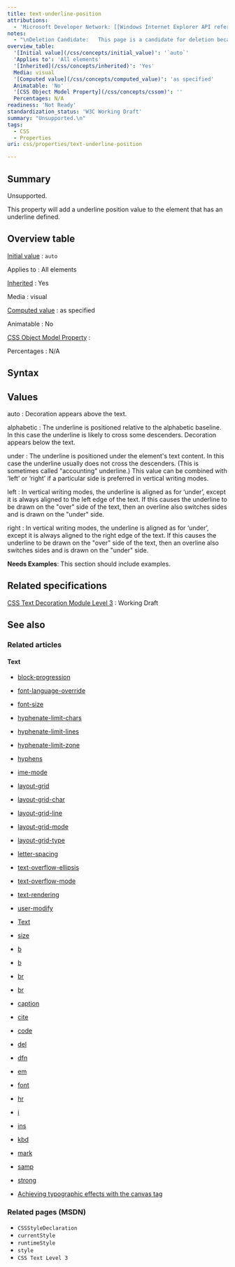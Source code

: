 ```yaml
---
title: text-underline-position
attributions:
  - 'Microsoft Developer Network: [[Windows Internet Explorer API reference](http://msdn.microsoft.com/en-us/library/ie/hh828809%28v=vs.85%29.aspx) Article]'
notes:
  - "\nDeletion Candidate:   This page is a candidate for deletion because the property was never implemented. To underline text, see http://docs.webplatform.org/wiki/css/properties/text-decoration.\n\n"
overview_table:
  '[Initial value](/css/concepts/initial_value)': '`auto`'
  'Applies to': 'All elements'
  '[Inherited](/css/concepts/inherited)': 'Yes'
  Media: visual
  '[Computed value](/css/concepts/computed_value)': 'as specified'
  Animatable: 'No'
  '[CSS Object Model Property](/css/concepts/cssom)': ''
  Percentages: N/A
readiness: 'Not Ready'
standardization_status: 'W3C Working Draft'
summary: "Unsupported.\n"
tags:
  - CSS
  - Properties
uri: css/properties/text-underline-position

---
```

## Summary

Unsupported.

This property will add a underline position value to the element that has an underline defined.

## Overview table

[Initial value](/css/concepts/initial_value)
:   `auto`

Applies to
:   All elements

[Inherited](/css/concepts/inherited)
:   Yes

Media
:   visual

[Computed value](/css/concepts/computed_value)
:   as specified

Animatable
:   No

[CSS Object Model Property](/css/concepts/cssom)
:

Percentages
:   N/A

## Syntax

## Values

auto
:   Decoration appears above the text.

alphabetic
:   The underline is positioned relative to the alphabetic baseline. In this case the underline is likely to cross some descenders. Decoration appears below the text.

under
:   The underline is positioned under the element's text content. In this case the underline usually does not cross the descenders. (This is sometimes called "accounting" underline.) This value can be combined with ‘left’ or ‘right’ if a particular side is preferred in vertical writing modes.

left
:   In vertical writing modes, the underline is aligned as for ‘under’, except it is always aligned to the left edge of the text. If this causes the underline to be drawn on the "over" side of the text, then an overline also switches sides and is drawn on the "under" side.

right
:   In vertical writing modes, the underline is aligned as for ‘under’, except it is always aligned to the right edge of the text. If this causes the underline to be drawn on the "over" side of the text, then an overline also switches sides and is drawn on the "under" side.

**Needs Examples**: This section should include examples.

## Related specifications

[CSS Text Decoration Module Level 3](http://www.w3.org/TR/css-text-decor-3/#text-underline-position-property)
:   Working Draft

## See also

### Related articles

#### Text

-   [block-progression](/css/properties/block-progression)

-   [font-language-override](/css/properties/font-language-override)

-   [font-size](/css/properties/font-size)

-   [hyphenate-limit-chars](/css/properties/hyphenate-limit-chars)

-   [hyphenate-limit-lines](/css/properties/hyphenate-limit-lines)

-   [hyphenate-limit-zone](/css/properties/hyphenate-limit-zone)

-   [hyphens](/css/properties/hyphens)

-   [ime-mode](/css/properties/ime-mode)

-   [layout-grid](/css/properties/layout-grid)

-   [layout-grid-char](/css/properties/layout-grid-char)

-   [layout-grid-line](/css/properties/layout-grid-line)

-   [layout-grid-mode](/css/properties/layout-grid-mode)

-   [layout-grid-type](/css/properties/layout-grid-type)

-   [letter-spacing](/css/properties/letter-spacing)

-   [text-overflow-ellipsis](/css/properties/text-overflow-ellipsis)

-   [text-overflow-mode](/css/properties/text-overflow-mode)

-   [text-rendering](/css/properties/text-rendering)

-   [user-modify](/css/properties/user-modify)

-   [Text](/css/text)

-   [size](/html/attributes/size)

-   [b](/html/elements/b)

-   [b](/html/elements/b/ja)

-   [br](/html/elements/br)

-   [br](/html/elements/br/ja)

-   [caption](/html/elements/caption)

-   [cite](/html/elements/cite)

-   [code](/html/elements/code)

-   [del](/html/elements/del)

-   [dfn](/html/elements/dfn)

-   [em](/html/elements/em)

-   [font](/html/elements/font)

-   [hr](/html/elements/hr)

-   [i](/html/elements/i)

-   [ins](/html/elements/ins)

-   [kbd](/html/elements/kbd)

-   [mark](/html/elements/mark)

-   [samp](/html/elements/samp)

-   [strong](/html/elements/strong)

-   [Achieving typographic effects with the canvas tag](/tutorials/canvas_texteffects)

### Related pages (MSDN)

-   `CSSStyleDeclaration`
-   `currentStyle`
-   `runtimeStyle`
-   `style`
-   `CSS Text Level 3`
